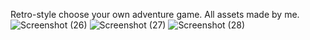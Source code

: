 Retro-style choose your own adventure game. All assets made by me.
![Screenshot (26)](https://github.com/user-attachments/assets/e5776aab-b836-4a3a-8405-df56ef4415b1)
![Screenshot (27)](https://github.com/user-attachments/assets/3c07d861-bfa6-4816-8284-650326124437)
![Screenshot (28)](https://github.com/user-attachments/assets/93b5e4b7-8450-4e1f-9456-d42a207d724a)
